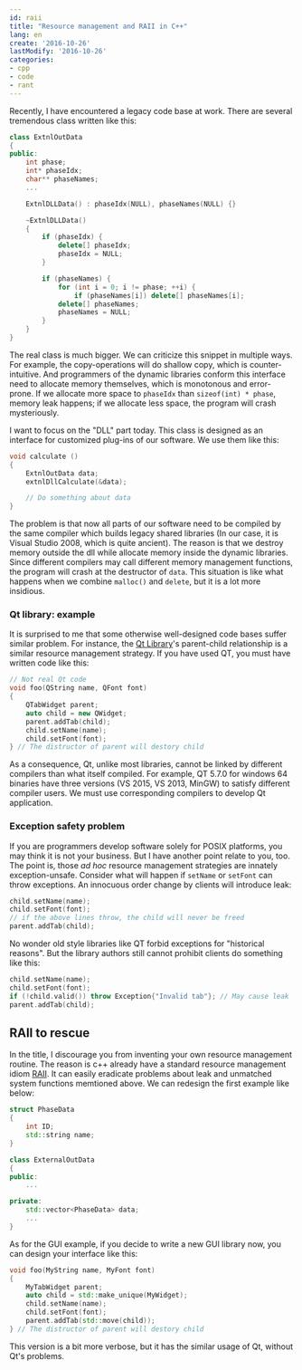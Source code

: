 ```yaml
---
id: raii
title: "Resource management and RAII in C++" 
lang: en
create: '2016-10-26'
lastModify: '2016-10-26'
categories:
- cpp
- code
- rant
---
```


Recently, I have encountered a legacy code base at work. There are several tremendous class written like this:

```cpp
class ExtnlOutData
{
public:
    int phase;
    int* phaseIdx;
    char** phaseNames;
    ...

    ExtnlDLLData() : phaseIdx(NULL), phaseNames(NULL) {}

    ~ExtnlDLLData()
    {
        if (phaseIdx) {
            delete[] phaseIdx;
            phaseIdx = NULL;
        }

        if (phaseNames) {
            for (int i = 0; i != phase; ++i) {
                if (phaseNames[i]) delete[] phaseNames[i];
            delete[] phaseNames;
            phaseNames = NULL;
        }
    }
}
```

The real class is much bigger. We can criticize this snippet in multiple ways. For example, the copy-operations will do shallow copy, which is counter-intuitive. And programmers of the dynamic libraries conform this interface need to allocate memory themselves, which is monotonous and error-prone. If we allocate more space to `phaseIdx` than `sizeof(int) * phase`, memory leak happens; if we allocate less space, the program will crash mysteriously.

I want to focus on the "DLL" part today. This class is designed as an interface for customized plug-ins of our software. We use them like this:

```cpp
void calculate ()
{
    ExtnlOutData data;
    extnlDllCalculate(&data);

    // Do something about data
}
```

The problem is that now all parts of our software need to be compiled by the same compiler which builds legacy shared libraries (In our case, it is Visual Studio 2008, which is quite ancient). The reason is that we destroy memory outside the dll while allocate memory inside the dynamic libraries. Since different compilers may call different memory management functions, the program will crash at the destructor of `data`. This situation is like what happens when we combine `malloc()` and `delete`, but it is a lot more insidious.


### Qt library: example

It is surprised to me that some otherwise well-designed code bases suffer similar problem. For instance, the [Qt Library](http://www.qt-project.org)'s parent-child relationship is a similar resource management strategy. If you have used QT, you must have written code like this:

```cpp
// Not real Qt code
void foo(QString name, QFont font)
{
    QTabWidget parent;
    auto child = new QWidget;
    parent.addTab(child);
    child.setName(name);
    child.setFont(font);
} // The distructor of parent will destory child
```

As a consequence, Qt, unlike most libraries, cannot be linked by different compilers than what itself compiled. For example, QT 5.7.0 for windows 64 binaries have three versions (VS 2015, VS 2013, MinGW) to satisfy different compiler users. We must use corresponding compilers to develop Qt application.

### Exception safety problem

If you are programmers develop software solely for POSIX platforms, you may think it is not your business. But I have another point relate to you, too. The point is, those *ad hoc* resource management strategies are innately exception-unsafe. Consider what will happen if `setName` or `setFont` can throw exceptions. An innocuous order change by clients will introduce leak:

```c++
child.setName(name);
child.setFont(font);
// if the above lines throw, the child will never be freed
parent.addTab(child);
```

No wonder old style libraries like QT forbid exceptions for "historical reasons". But the library authors still cannot prohibit clients do something like this:

```c++
child.setName(name);
child.setFont(font);
if (!child.valid()) throw Exception{"Invalid tab"}; // May cause leak
parent.addTab(child);
```


## RAII to rescue

In the title, I discourage you from inventing your own resource management routine. The reason is c++ already have a standard resource management idiom [RAII](https://en.wikipedia.org/wiki/Resource_acquisition_is_initialization). It can easily eradicate problems about leak and unmatched system functions memtioned above. We can redesign the first example like below:

```cpp
struct PhaseData
{
    int ID;
    std::string name;
}

class ExternalOutData
{
public:
    ...

private:
    std::vector<PhaseData> data;
    ...
}
```

As for the GUI example, if you decide to write a new GUI library now, you can design your interface like this:

```cpp
void foo(MyString name, MyFont font)
{
    MyTabWidget parent;
    auto child = std::make_unique(MyWidget);
    child.setName(name);
    child.setFont(font);
    parent.addTab(std::move(child));
} // The distructor of parent will destory child
```

This version is a bit more verbose, but it has the similar usage of Qt, without Qt's problems.
